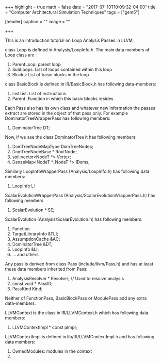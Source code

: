 +++
highlight = true
math = false
date = "2017-07-10T10:09:32-04:00"
title = "Computer Architectural Simulation Techniques"
tags = ["gem5"]

[header]
  caption = ""
  image = ""

+++

This is an introduction tutorial on Loop Analysis Passes in LLVM
<!--more-->

class Loop is defined in Analysis/LoopInfo.h. The main data members of Loop class are :
1) ParentLoop: parent loop
2) SubLoops: List of loops contained within this loop
3) Blocks: List of basic blocks in the loop

class BasicBlock is defined in IR/BasicBlock.h has following data-members:
1) InstList: List of instructions
2) Parent: Function in which this basic blocks resides

Each Pass also has its own class and whatever new information the passes extract are stored in
the object of that pass only. For example DominatorTreeWrapperPass has following members:
1) DominatorTree DT;

Now, if we see the class DominatorTree it has following members:
1) DomTreeNodeMapType DomTreeNodes;
2) DomTreeNodeBase<NodeT> * RootNode;
3) std::vector<NodeT *> Vertex;
4) DenseMap<NodeT *, NodeT *> IDoms;

Similarly LoopInfoWrapperPass (Analysis/LoopInfo.h) has following data members:
1) LoopInfo LI

ScalarEvolutionWrapperPass (Analysis/ScalarEvolutionWrapperPass.h) has following members:
1) ScalarEvolution * SE;

ScalarEvolution (Analysis/ScalarEvolution.h) has following members:
1) Function
2) TargetLibraryInfo &TLI;
3) AssumptionCache &AC;
4) DominatorTree &DT;
5) LoopInfo &LI;
6) ... and others

Any pass is derived from class Pass (include/llvm/Pass.h) and has at least these data members inherited from Pass:
1) AnalysisResolver * Resolver;  // Used to resolve analysis
2) const void * PassID;
3) PassKind Kind;

Neither of FunctionPass, BasicBlockPass or ModulePass add any extra data-members.

LLVMContext is the class in IR/LLVMContext.h which has following data members:
1) LLVMContextImpl * const pImpl;

LLVMContextImpl is defined in lib/IR/LLVMContextImpl.h and has following data members:
1) OwnedModules: modules in the context
2) 
